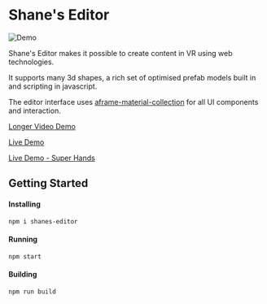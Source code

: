 # Shane's Editor
![Demo](https://raw.githubusercontent.com/shaneharris/shanes-editor/master/demo.gif)

Shane's Editor makes it possible to create content in VR using web technologies.

It supports many 3d shapes, a rich set of optimised prefab models built in and scripting in javascript.

The editor interface uses [aframe-material-collection](https://npmjs.com/package/aframe-material-collection/) for all UI components and interaction.

[Longer Video Demo](https://www.youtube.com/watch?v=I57za9UXiTI)

[Live Demo](https://shaneharris.github.io/shanes-editor/)

[Live Demo - Super Hands](https://shaneharris.github.io/shanes-editor/super-hands.html)


## Getting Started

#### Installing

```
npm i shanes-editor
```

#### Running

```
npm start
```

#### Building

```
npm run build
```
